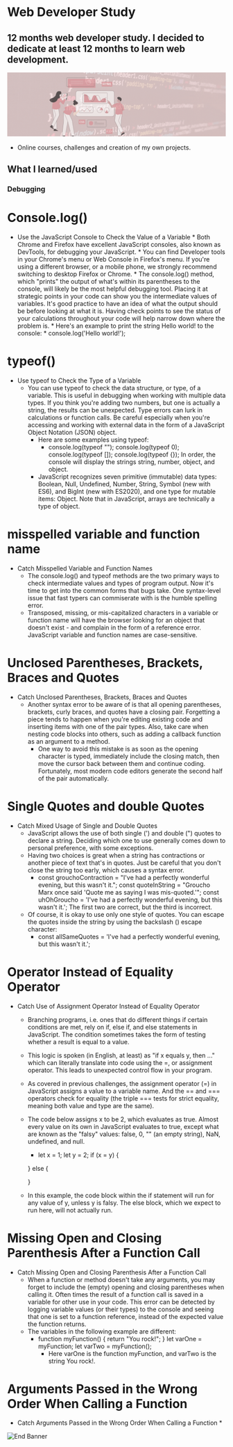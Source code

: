 # Web Developer Study
## 12 months web developer study. I decided to dedicate at least 12 months to learn web development.

![Begin Banner](/Documentation/top-1200x350.gif)

* Online courses, challenges and creation of my own projects.

## What I learned/used 
### Debugging
# Console.log()
* Use the JavaScript Console to Check the Value of a Variable
        * Both Chrome and Firefox have excellent JavaScript consoles, also known as DevTools, for debugging your JavaScript.
        * You can find Developer tools in your Chrome's menu or Web Console in Firefox's menu. If you're using a different browser, or a mobile phone, we strongly recommend switching to desktop Firefox or Chrome.
            * The console.log() method, which "prints" the output of what's within its parentheses to the console, will likely be the most helpful debugging tool. Placing it at strategic points in your code can show you the intermediate values of variables. It's good practice to have an idea of what the output should be before looking at what it is. Having check points to see the status of your calculations throughout your code will help narrow down where the problem is.
            * Here's an example to print the string Hello world! to the console:
                * console.log('Hello world!');
# typeof()   
* Use typeof to Check the Type of a Variable
    * You can use typeof to check the data structure, or type, of a variable. This is useful in debugging when working with multiple data types. If you think you're adding two numbers, but one is actually a string, the results can be unexpected. Type errors can lurk in calculations or function calls. Be careful especially when you're accessing and working with external data in the form of a JavaScript Object Notation (JSON) object.
        * Here are some examples using typeof:
            * console.log(typeof "");
            console.log(typeof 0);
            console.log(typeof []);
            console.log(typeof {});
            In order, the console will display the strings string, number, object, and object.
        * JavaScript recognizes seven primitive (immutable) data types: Boolean, Null, Undefined, Number, String, Symbol (new with ES6), and BigInt (new with ES2020), and one type for mutable items: Object. Note that in JavaScript, arrays are technically a type of object.

# misspelled variable and function name
* Catch Misspelled Variable and Function Names
    * The console.log() and typeof methods are the two primary ways to check intermediate values and types of program output. Now it's time to get into the common forms that bugs take. One syntax-level issue that fast typers can commiserate with is the humble spelling error.
    * Transposed, missing, or mis-capitalized characters in a variable or function name will have the browser looking for an object that doesn't exist - and complain in the form of a reference error. JavaScript variable and function names are case-sensitive.

#  Unclosed Parentheses, Brackets, Braces and Quotes
* Catch Unclosed Parentheses, Brackets, Braces and Quotes
    * Another syntax error to be aware of is that all opening parentheses, brackets, curly braces, and quotes have a closing pair. Forgetting a piece tends to happen when you're editing existing code and inserting items with one of the pair types. Also, take care when nesting code blocks into others, such as adding a callback function as an argument to a method.
        * One way to avoid this mistake is as soon as the opening character is typed, immediately include the closing match, then move the cursor back between them and continue coding. Fortunately, most modern code editors generate the second half of the pair automatically.

# Single Quotes and double Quotes
* Catch Mixed Usage of Single and Double Quotes
    * JavaScript allows the use of both single (') and double (") quotes to declare a string. Deciding which one to use generally comes down to personal preference, with some exceptions.
    * Having two choices is great when a string has contractions or another piece of text that's in quotes. Just be careful that you don't close the string too early, which causes a syntax error.
        * const grouchoContraction = "I've had a perfectly wonderful evening, but this wasn't it.";
          const quoteInString = "Groucho Marx once said 'Quote me as saying I was mis-quoted.'";
          const uhOhGroucho = 'I've had a perfectly wonderful evening, but this wasn't it.';
          The first two are correct, but the third is incorrect.
    * Of course, it is okay to use only one style of quotes. You can escape the quotes inside the string by using the backslash (\) escape character:
        * const allSameQuotes = 'I\'ve had a perfectly wonderful evening, but this wasn\'t it.';

# Operator Instead of Equality Operator
* Catch Use of Assignment Operator Instead of Equality Operator
    * Branching programs, i.e. ones that do different things if certain conditions are met, rely on if, else if, and else statements in JavaScript. The condition sometimes takes the form of testing whether a result is equal to a value.
    * This logic is spoken (in English, at least) as "if x equals y, then ..." which can literally translate into code using the =, or assignment operator. This leads to unexpected control flow in your program.
    * As covered in previous challenges, the assignment operator (=) in JavaScript assigns a value to a variable name. And the == and === operators check for equality (the triple === tests for strict equality, meaning both value and type are the same).
    * The code below assigns x to be 2, which evaluates as true. Almost every value on its own in JavaScript evaluates to true, except what are known as the "falsy" values: false, 0, "" (an empty string), NaN, undefined, and null.
        * let x = 1;
        let y = 2;
        if (x = y) {

        } else {

        }
    * In this example, the code block within the if statement will run for any value of y, unless y is falsy. The else block, which we expect to run here, will not actually run.

# Missing Open and Closing Parenthesis After a Function Call
* Catch Missing Open and Closing Parenthesis After a Function Call
    * When a function or method doesn't take any arguments, you may forget to include the (empty) opening and closing parentheses when calling it. Often times the result of a function call is saved in a variable for other use in your code. This error can be detected by logging variable values (or their types) to the console and seeing that one is set to a function reference, instead of the expected value the function returns.
    * The variables in the following example are different:
        * function myFunction() {
           return "You rock!";
          }
          let varOne = myFunction;
          let varTwo = myFunction();
            * Here varOne is the function myFunction, and varTwo is the string You rock!.

# Arguments Passed in the Wrong Order When Calling a Function
* Catch Arguments Passed in the Wrong Order When Calling a Function
    * 



   

![End Banner](/Documentation/botton-1200x350.gif)
